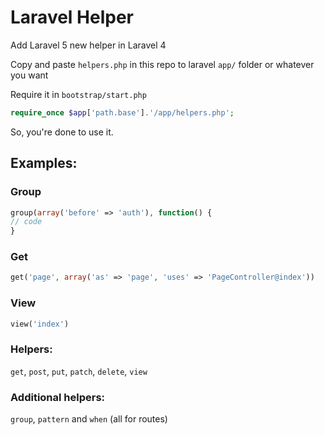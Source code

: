 # Laravel Helper

Add Laravel 5 new helper in Laravel 4

Copy and paste `helpers.php` in this repo to laravel `app/` folder or whatever you want

Require it in `bootstrap/start.php`

```php
require_once $app['path.base'].'/app/helpers.php';
```

So, you're done to use it.

## Examples:

### Group

```php
group(array('before' => 'auth'), function() {
// code
}
```

### Get

```php
get('page', array('as' => 'page', 'uses' => 'PageController@index'))
```

### View

```php
view('index')
```

### Helpers:

`get`, `post`, `put`, `patch`, `delete`, `view`

### Additional helpers:

`group`, `pattern` and `when` (all for routes)
